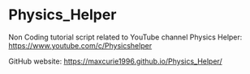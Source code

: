 # Physics_Helper
Non Coding tutorial script related to YouTube channel Physics Helper: https://www.youtube.com/c/Physicshelper

GitHub website: https://maxcurie1996.github.io/Physics_Helper/
